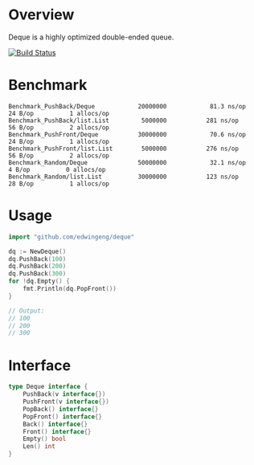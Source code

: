 # Overview
Deque is a highly optimized double-ended queue.

[![Build Status](https://travis-ci.com/edwingeng/deque.svg?branch=master)](https://travis-ci.com/edwingeng/deque)

# Benchmark
```
Benchmark_PushBack/Deque            20000000            81.3 ns/op        24 B/op          1 allocs/op
Benchmark_PushBack/list.List         5000000           281 ns/op          56 B/op          2 allocs/op
Benchmark_PushFront/Deque           30000000            70.6 ns/op        24 B/op          1 allocs/op
Benchmark_PushFront/list.List        5000000           276 ns/op          56 B/op          2 allocs/op
Benchmark_Random/Deque              50000000            32.1 ns/op         4 B/op          0 allocs/op
Benchmark_Random/list.List          30000000           123 ns/op          28 B/op          1 allocs/op
```

# Usage
``` go
import "github.com/edwingeng/deque"

dq := NewDeque()
dq.PushBack(100)
dq.PushBack(200)
dq.PushBack(300)
for !dq.Empty() {
    fmt.Println(dq.PopFront())
}

// Output:
// 100
// 200
// 300
```

# Interface
``` go
type Deque interface {
    PushBack(v interface{})
    PushFront(v interface{})
    PopBack() interface{}
    PopFront() interface{}
    Back() interface{}
    Front() interface{}
    Empty() bool
    Len() int
}
```
